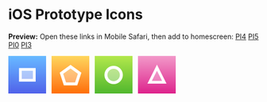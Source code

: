 # iOS Prototype Icons

**Preview:** Open these links in Mobile Safari, then add to homescreen: [PI4](https://rawgithub.com/xhacker/iOS-prototype-icons/master/PI4.html) [PI5](https://rawgithub.com/xhacker/iOS-prototype-icons/master/PI5.html) [PI0](https://rawgithub.com/xhacker/iOS-prototype-icons/master/PI0.html) [PI3](https://rawgithub.com/xhacker/iOS-prototype-icons/master/PI3.html)

<img src="icons/pi4-ipad@2x.png" width="76"> 
<img src="icons/pi5-ipad@2x.png" width="76"> 
<img src="icons/pi0-ipad@2x.png" width="76"> 
<img src="icons/pi3-ipad@2x.png" width="76">

